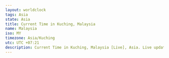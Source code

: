 ```yaml
---
layout: worldclock
tags: Asia
state: Asia
title: Current Time in Kuching, Malaysia
name: Malaysia
iso: MY
timezone: Asia/Kuching
utc: UTC +07:21
description: Current Time in Kuching, Malaysia [Live], Asia. Live update now time in Kuching, timezone Asia/Kuching, UTC +07:21, Country ISO code & Current Local Time.
---
```


